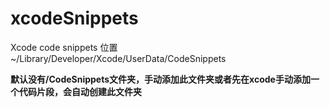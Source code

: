 # xcodeSnippets
Xcode code snippets 位置
~/Library/Developer/Xcode/UserData/CodeSnippets

**默认没有/CodeSnippets文件夹，手动添加此文件夹或者先在xcode手动添加一个代码片段，会自动创建此文件夹**
